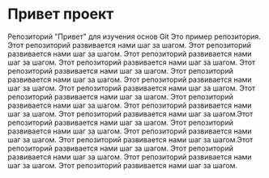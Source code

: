 # Привет проект
Репозиторий "Привет" для изучения основ Git
Это пример репозитория.
Этот репозиторий развивается нами шаг за шагом.
Этот репозиторий развивается нами шаг за шагом.
Этот репозиторий развивается нами шаг за шагом.
Этот репозиторий развивается нами шаг за шагом.
Этот репозиторий развивается нами шаг за шагом.
Этот репозиторий развивается нами шаг за шагом.
Этот репозиторий развивается нами шаг за шагом.
Этот репозиторий развивается нами шаг за шагом.
Этот репозиторий развивается нами шаг за шагом.
Этот репозиторий развивается нами шаг за шагом.
Этот репозиторий развивается нами шаг за шагом.
Этот репозиторий развивается нами шаг за шагом.Этот репозиторий развивается нами шаг за шагом.
Этот репозиторий развивается нами шаг за шагом.
Этот репозиторий развивается нами шаг за шагом.
Этот репозиторий развивается нами шаг за шагом.Этот репозиторий развивается нами шаг за шагом.
Этот репозиторий развивается нами шаг за шагом.
Этот репозиторий развивается нами шаг за шагом.
Этот репозиторий развивается нами шаг за шагом.
